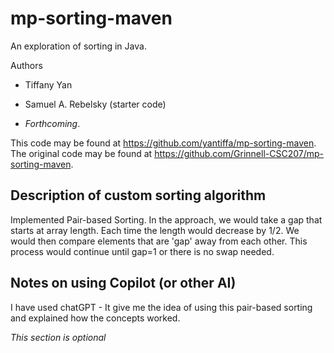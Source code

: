 # mp-sorting-maven

An exploration of sorting in Java.

Authors

* Tiffany Yan
* Samuel A. Rebelsky (starter code)

* _Forthcoming_.

This code may be found at <https://github.com/yantiffa/mp-sorting-maven>. The original code may be found at <https://github.com/Grinnell-CSC207/mp-sorting-maven>.

Description of custom sorting algorithm
---------------------------------------
Implemented Pair-based Sorting.
In the approach, we would take a gap that starts at array length. Each time the length would decrease by 1/2.
We would then compare elements that are 'gap' away from each other. This process would continue until gap=1
or there is no swap needed.

Notes on using Copilot (or other AI)
------------------------------------
I have used chatGPT - It give me the idea of using this pair-based sorting and explained how the concepts worked.

_This section is optional_
